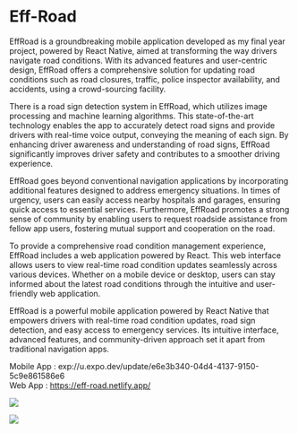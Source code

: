 # Eff-Road

EffRoad is a groundbreaking mobile application developed as my final year project, powered by React Native, aimed at transforming the way drivers navigate road conditions. With its advanced features and user-centric design, EffRoad offers a comprehensive solution for updating road conditions such as road closures, traffic, police inspector availability, and accidents, using a crowd-sourcing facility.

There is a road sign detection system in EffRoad, which utilizes image processing and machine learning algorithms. This state-of-the-art technology enables the app to accurately detect road signs and provide drivers with real-time voice output, conveying the meaning of each sign. By enhancing driver awareness and understanding of road signs, EffRoad significantly improves driver safety and contributes to a smoother driving experience.

EffRoad goes beyond conventional navigation applications by incorporating additional features designed to address emergency situations. In times of urgency, users can easily access nearby hospitals and garages, ensuring quick access to essential services. Furthermore, EffRoad promotes a strong sense of community by enabling users to request roadside assistance from fellow app users, fostering mutual support and cooperation on the road.

To provide a comprehensive road condition management experience, EffRoad includes a web application powered by React. This web interface allows users to view real-time road condition updates seamlessly across various devices. Whether on a mobile device or desktop, users can stay informed about the latest road conditions through the intuitive and user-friendly web application.

EffRoad is a powerful mobile application powered by React Native that empowers drivers with real-time road condition updates, road sign detection, and easy access to emergency services. Its intuitive interface, advanced features, and community-driven approach set it apart from traditional navigation apps.

Mobile App : exp://u.expo.dev/update/e6e3b340-04d4-4137-9150-5c9e861586e6   
Web App : https://eff-road.netlify.app/

![](https://github.com/binuka02/Eff-Road/assets/76623940/827a3704-580a-406b-bf85-dba6d19aa4b8)

![](https://github.com/binuka02/Eff-Road/assets/76623940/f1381c12-c61b-4c9b-bb62-3d634721d919)


